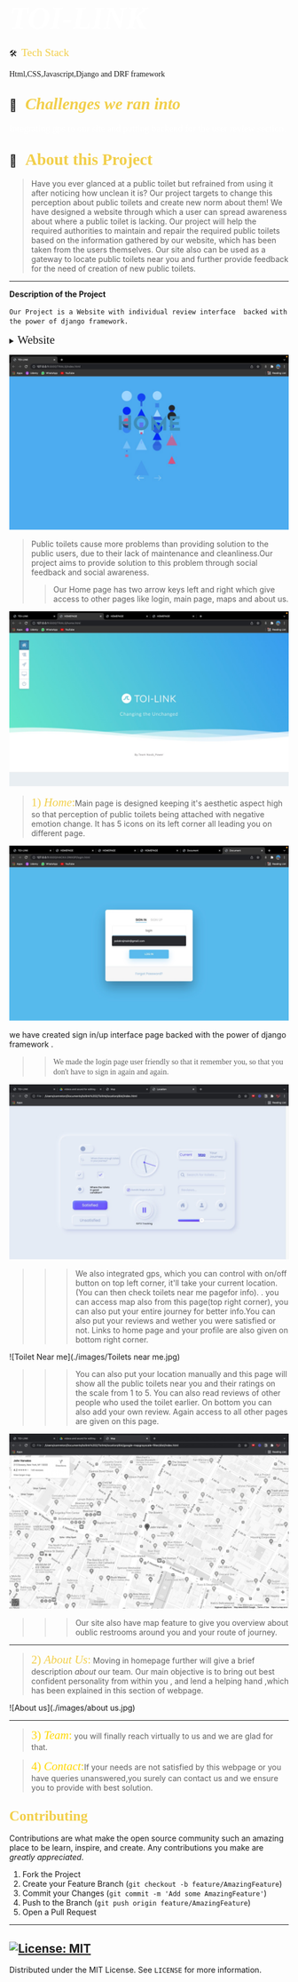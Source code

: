 # <span style="color:#fff; font-family: 'Bebas Neue'; font-size: 2em;">*TOI-LINK* </span>



🛠 &nbsp;<span style="color: #f2cf4a; font-family: Babas; font-size: 1.4em;">Tech Stack

</span> 

<span style="font-family: 'Arial, Helvetica, sans-serif';"> Html,CSS,Javascript,Django and DRF framework
 </span>

##  💼 &nbsp; <span style="color: #f2cf4a; font-family: Babas; font-size: 1.4em;">*Challenges we ran into*
</span>
<span style="color:#fff; font-family: 'Bebas Neue'; font-size: 1.2em;">Integrating gps to our site and putting backend for the user review section.
</span>

## 🔭 &nbsp; <span style="color: #f2cf4a; font-family: Babas; font-size: 1.4em;">About this Project
</span>

>Have you ever glanced at a public toilet but refrained from
using it after noticing how unclean it is?
Our project targets to change this perception about public
toilets and create new norm about them!
We have designed a website through which a user can spread
awareness about where a public toilet is lacking.
Our project will help the required authorities to maintain and
repair the required public toilets based on the information
gathered by our website, which has been taken from the users
themselves.
Our site also can be used as a gateway to locate public toilets
near you and further provide feedback for the need of creation
of new public toilets.
</span>


----

**Description of the Project**

``Our Project is a Website with individual review interface  backed with the power of django framework.``
<details>
           <summary><span style="font-family:Papyrus; font-size:1.5em;">Website</span></summary>
           <p></p>
         </details>
         



![Home page](./images/home.jpg)

>Public toilets cause more problems than providing
solution to the public users, due to their lack of
maintenance and cleanliness.Our project aims to
provide solution to this problem through social
feedback and social awareness.
>>Our Home page has two arrow keys 
left and right which give access to other pages like login, main page, maps and about us.


![Main page](./images/main.jpg)

><span style="color: #f2cf4a; font-family: Babas; font-size: 1.5em;">1) *Home*:</span>Main page is designed keeping it's aesthetic aspect high so that perception of public toilets being attached with negative emotion change. It has 5 icons on its left corner all leading you on different page.

![login](./images/login.jpg)

we have created sign in/up interface page backed with the power of django framework .

>><span style="font-family: 'Lucida Console';">We made the login page user friendly so that it remember you, so that you don't have to sign in again and again. </span>





![Gps page](./images/gps.jpg)

>>>We also integrated gps, which you can control with on/off button on top left corner, it'll take your current location.(You can then check toilets near me pagefor info). . you can access map also from this page(top right corner), you can also put your entire journey for better info.You can also put your reviews and wether you were satisfied or not. Links to home page and your profile are also given on bottom right corner.

![Toilet Near me](./images/Toilets near me.jpg)

>>>You can also put your location manually and this page will show all the public toilets near you and their ratings on the scale from 1 to 5. You can also read reviews of other people who used the toilet earlier. On bottom you can also add your own review. Again access to all other pages are given on this page.

![Map page](./images/map.jpg)

>>>Our site also have map feature to give you overview about oublic restrooms around you and your route of journey.

----
><span style="color: #f2cf4a; font-family: Babas; font-size: 1.5em;">2) *About Us*:</span>
Moving in homepage further will give a brief description *about* our team. Our main objective is to bring out best confident personality from within you , and lend a helping hand ,which has been explained in this section of webpage. 

![About us](./images/about us.jpg)

----

><span style="color:gold; font-family: Babas; font-size: 1.5em;">3) *Team*:</span> you will finally reach virtually to us and we are glad for that. 


><span style="color:gold; font-family: Babas; font-size: 1.5em;">4) *Contact*:</span>If your needs are not satisfied by this webpage or you have queries unanswered,you surely can contact us  and we ensure you to provide with best solution. 


<!-- CONTRIBUTING -->

## <span style="color: #f2cf4a; font-family: Babas; font-size: 1.2em;">Contributing
</span>

Contributions are what make the open source community such an amazing place to be learn, inspire, and create. Any contributions you make are *greatly appreciated*.

1. Fork the Project
2. Create your Feature Branch (`git checkout -b feature/AmazingFeature`)
3. Commit your Changes (`git commit -m 'Add some AmazingFeature'`)
4. Push to the Branch (`git push origin feature/AmazingFeature`)
5. Open a Pull Request
----
<!-- LICENSE -->
## [![License: MIT](https://img.shields.io/badge/License-MIT-yellow.svg)](https://opensource.org/licenses/MIT)  

Distributed under the MIT License. See `LICENSE` for more information.
